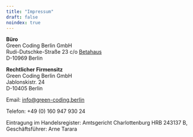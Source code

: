 ```yaml
---
title: "Impressum"
draft: false
noindex: true
---
```


**Büro**\
Green Coding Berlin GmbH \
Rudi-Dutschke-Straße 23 c/o [Betahaus](https://goo.gl/maps/zsrqUzxiJntgNn636)\
D-10969 Berlin


**Rechtlicher Firmensitz**\
Green Coding Berlin GmbH\
Jablonskistr. 24\
D-10405 Berlin

Email: info@green-coding.berlin

Telefon: +49 (0) 160 947 930 24

Eintragung im Handelsregister: Amtsgericht Charlottenburg HRB 243137 B, Geschäftsführer:  Arne Tarara

